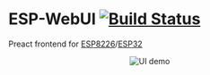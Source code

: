 # ESP-WebUI [![Build Status](https://travis-ci.org/aenniw/ESP-WebUI.svg?branch=master)](https://travis-ci.org/aenniw/ESP-WebUI)

Preact frontend for [ESP8226](https://github.com/aenniw/ESP8266)/[ESP32](https://github.com/aenniw/ESP32)

<p align="center">
  <img src="./img/demo.gif" alt="UI demo"/>
</p>
